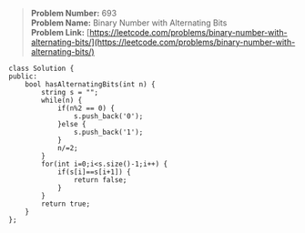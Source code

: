 > **Problem Number:** 693 <br>
> **Problem Name:** Binary Number with Alternating Bits <br>
> **Problem Link:** [https://leetcode.com/problems/binary-number-with-alternating-bits/](https://leetcode.com/problems/binary-number-with-alternating-bits/) <br>

    class Solution {
    public:
        bool hasAlternatingBits(int n) {
            string s = "";
            while(n) {
                if(n%2 == 0) {
                    s.push_back('0');
                }else {
                    s.push_back('1');
                }
                n/=2;
            }
            for(int i=0;i<s.size()-1;i++) {
                if(s[i]==s[i+1]) {
                    return false;
                }
            }
            return true;
        }
    };